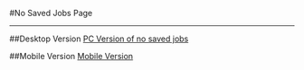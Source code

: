 #No Saved Jobs Page

<hr>

##Desktop Version
[PC Version of no saved jobs]("./UnsavedJobsPage.png")

##Mobile Version
[Mobile Version]("./UnsavedJobsPage.png")